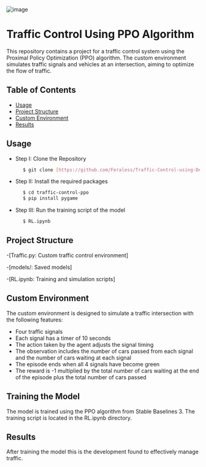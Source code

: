 ![image](https://github.com/user-attachments/assets/6d93db8a-2779-4570-80a4-5a21619a2b2b)

# Traffic Control Using PPO Algorithm

This repository contains a project for a traffic control system using the Proximal Policy Optimization (PPO) algorithm. The custom environment simulates traffic signals and vehicles at an intersection, aiming to optimize the flow of traffic.

## Table of Contents

- [Usage](#usage)
- [Project Structure](#project-structure)
- [Custom Environment](#custom-environment)
- [Results](#results)

## Usage
 * Step I: Clone the Repository
```sh
      $ git clone [https://github.com/Feraless/Traffic-Control-using-Deep-RL/tree/main]
```
  * Step II: Install the required packages
```sh
      $ cd traffic-control-ppo
      $ pip install pygame
```
* Step III: Run the training script of the model
```sh
      $ RL.ipynb
```
## Project Structure

-[Traffic.py: Custom traffic control environment]

-[models/: Saved models]

-[RL.ipynb: Training and simulation scripts]

## Custom Environment

The custom environment is designed to simulate a traffic intersection with the following features:

* Four traffic signals
* Each signal has a timer of 10 seconds
* The action taken by the agent adjusts the signal timing
* The observation includes the number of cars passed from each signal and the number of cars waiting at each signal
* The episode ends when all 4 signals have become green
* The reward is -1 multiplied by the total number of cars waiting at the end of the episode plus the total number of cars passed 

## Training the Model

The model is trained using the PPO algorithm from Stable Baselines 3. The training script is located in the RL.ipynb directory.

## Results

After training the model this is the development found to effectively manage traffic.



